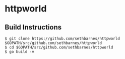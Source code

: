 # httpworld

## Build Instructions

``` shell
$ git clone https://github.com/sethbarnes/httpworld $GOPATH/src/github.com/sethbarnes/httpworld
$ cd $GOPATH/src/github.com/sethbarnes/httpworld
$ go build -v
```
